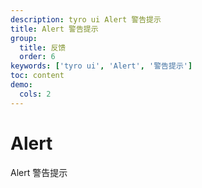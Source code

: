 ```yaml
---
description: tyro ui Alert 警告提示
title: Alert 警告提示
group:
  title: 反馈
  order: 6
keywords: ['tyro ui', 'Alert', '警告提示']
toc: content
demo:
  cols: 2
---
```


# Alert

Alert 警告提示
